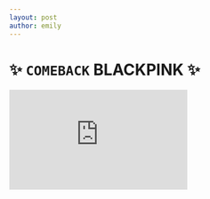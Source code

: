 ```yaml
---
layout: post
author: emily
---
```

# ✨ `COMEBACK` BLACKPINK ✨  
<iframe id="ytplayer" type="text/html" width="320" height="180" src="https://www.youtube.com/embed/o4GHoqGtRkg?autoplay=0" frameborder="0" allowfullscreen>	 <iframe id="ytplayer" type="text/html" width="320" height="180" src="https://www.youtube.com/embed/fNkxFo5Ef38?autoplay=0" frameborder="0" allowfullscreen>	 

Don't Know What To Do ~ BLACKPINK

❤❤❤
